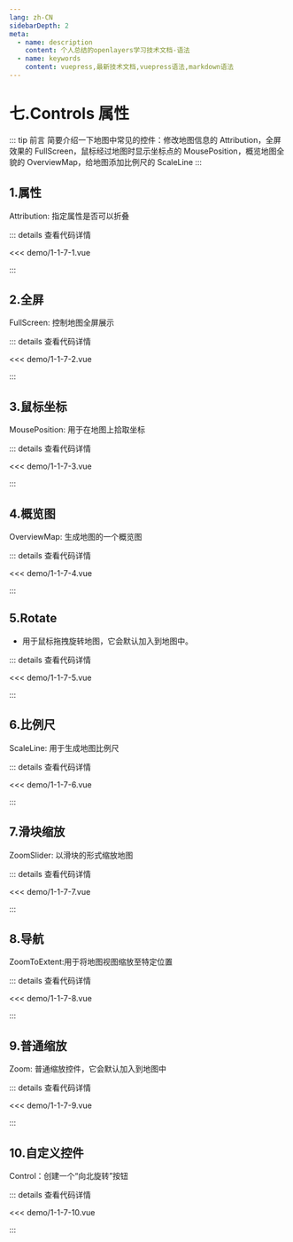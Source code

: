 ```yaml
---
lang: zh-CN
sidebarDepth: 2
meta:
  - name: description
    content: 个人总结的openlayers学习技术文档-语法
  - name: keywords
    content: vuepress,最新技术文档,vuepress语法,markdown语法
---
```


# 七.Controls 属性

::: tip 前言
简要介绍一下地图中常见的控件：修改地图信息的 Attribution，全屏效果的 FullScreen，鼠标经过地图时显示坐标点的 MousePosition，概览地图全貌的 OverviewMap，给地图添加比例尺的 ScaleLine
:::

## 1.属性

Attribution: 指定属性是否可以折叠

  <Container url="https://zhoubichuan.com/resume/?type=openlayers&name=1-1-7-1.vue" />

::: details 查看代码详情

<<< demo/1-1-7-1.vue

:::

## 2.全屏

FullScreen: 控制地图全屏展示

  <Container url="https://zhoubichuan.com/resume/?type=openlayers&name=1-1-7-2.vue" />

::: details 查看代码详情

<<< demo/1-1-7-2.vue

:::
## 3.鼠标坐标

MousePosition: 用于在地图上拾取坐标


  <Container url="https://zhoubichuan.com/resume/?type=openlayers&name=1-1-7-3.vue" />

::: details 查看代码详情

<<< demo/1-1-7-3.vue

:::

## 4.概览图

OverviewMap: 生成地图的一个概览图


  <Container url="https://zhoubichuan.com/resume/?type=openlayers&name=1-1-7-4.vue" />

::: details 查看代码详情

<<< demo/1-1-7-4.vue

:::

## 5.Rotate

- 用于鼠标拖拽旋转地图，它会默认加入到地图中。


  <Container url="https://zhoubichuan.com/resume/?type=openlayers&name=1-1-7-5.vue" />

::: details 查看代码详情

<<< demo/1-1-7-5.vue

:::

## 6.比例尺

ScaleLine: 用于生成地图比例尺

  <Container url="https://zhoubichuan.com/resume/?type=openlayers&name=1-1-7-6.vue" />

::: details 查看代码详情

<<< demo/1-1-7-6.vue

:::

## 7.滑块缩放

ZoomSlider: 以滑块的形式缩放地图


  <Container url="https://zhoubichuan.com/resume/?type=openlayers&name=1-1-7-7.vue" />

::: details 查看代码详情

<<< demo/1-1-7-7.vue

:::

## 8.导航

ZoomToExtent:用于将地图视图缩放至特定位置

  <Container url="https://zhoubichuan.com/resume/?type=openlayers&name=1-1-7-8.vue" />

::: details 查看代码详情

<<< demo/1-1-7-8.vue

:::


## 9.普通缩放

Zoom: 普通缩放控件，它会默认加入到地图中

  <Container url="https://zhoubichuan.com/resume/?type=openlayers&name=1-1-7-9.vue" />

::: details 查看代码详情

<<< demo/1-1-7-9.vue

:::
## 10.自定义控件

Control：创建一个“向北旋转”按钮


  <Container url="https://zhoubichuan.com/resume/?type=openlayers&name=1-1-7-10.vue" />

::: details 查看代码详情

<<< demo/1-1-7-10.vue

:::
